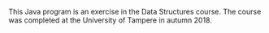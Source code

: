 
This Java program is an exercise in the Data Structures course. The course was completed at the University of Tampere in autumn 2018.
